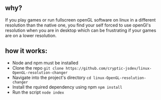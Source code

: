 ## why?

If you play games or run fullscreen openGL software on linux in a different resolution than the native one, you find your self forced to use openGl's resolution when you are in desktop which can be frustrating if your games are on a lower resolution.

## how it works:

- Node and npm must be installed
- Clone the repo
  `git clone https://github.com/cryptic-jsdev/linux-OpenGL-resolution-changer`
- Navigate into the project's directory
  `cd linux-OpenGL-resolution-changer`
- Install the rquired dependency using npm
  `npm install`
- Run the script
  `node index`
